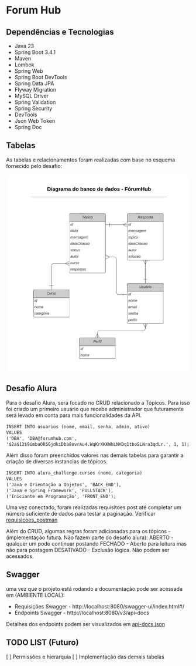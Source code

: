 # Forum Hub

## Dependências e Tecnologias

* Java 23
* Spring Boot 3.4.1
* Maven
* Lombok
* Spring Web
* Spring Boot DevTools
* Spring Data JPA
* Flyway Migration
* MySQL Driver
* Spring Validation
* Spring Security
* DevTools
* Json Web Token
* Spring Doc

## Tabelas

As tabelas e relacionamentos foram realizadas com base no esquema fornecido pelo desafio:

![diagrama](assets/diagrama_banco_de_dados_forumhub.png)



## Desafio Alura

Para o desafio Alura, será focado no CRUD relacionado a Tópicos. Para isso foi criado um primeiro usuário que recebe administrador que futuramente será levado em conta para mais funcionalidades da API.

```
INSERT INTO usuarios (nome, email, senha, admin, ativo)
VALUES
('DBA', 'DBA@forumhub.com', '$2a$12$9UmbuOR5GjdkiDba8ovrAu4.WqKrXKKWhLNXDq1tboSLNra3qdLr.', 1, 1);
```

Além disso foram preenchidos valores nas demais tabelas para garantir a criação de diversas instancias de tópicos.

```
INSERT INTO alura_challenge.cursos (nome, categoria)
VALUES
('Java e Orientação a Objetos', 'BACK_END'),
('Java e Spring Framework', 'FULLSTACK'),
('Iniciante em Programação', 'FRONT_END');
```

Uma vez conectado, foram realizadas requisitoes post até completar um número suficiente de dados para testar a paginação. Verificar [requisicoes_postman](postman/requisicoes_postman.json)

Além do CRUD, algumas regras foram adicionadas para os tópicos - (implementação futura. Não fazem parte do desafio alura):
ABERTO - qualquer um pode continuar postando
FECHADO - Aberto para leitura mas não para postagem
DESATIVADO - Exclusão lógica. Não podem ser acessados.

## Swagger
uma vez que o projeto está rodando a documentação pode ser acessada em (AMBIENTE LOCAL):
* Requisições Swagger - http://localhost:8080/swagger-ui/index.html#/
* Endpoints Swagger - http://localhost:8080/v3/api-docs

Detalhes dos endpoints podem ser visualizados em [api-docs.json](swagger/api-docs.json)

## TODO LIST (Futuro)
[ ] Permissões e hierarquia
[ ] Implementação das demais tabelas